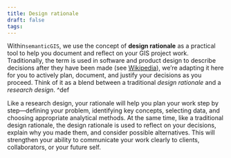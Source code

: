 ```yaml
---
title: Design rationale
draft: false
tags:
---
```

 
Within`semanticGIS`, we use the concept of **design rationale** as a practical tool to help you document and reflect on your GIS project work. Traditionally, the term is used in software and product design to describe decisions after they have been made (see [Wikipedia](https://en.wikipedia.org/wiki/Design_rationale)), we’re adapting it here for you to actively plan, document, and justify your decisions as you proceed. Think of it as a blend between a traditional _design rationale_ and a _research design_. ^def

Like a research design, your rationale will help you plan your work step by step—defining your problem, identifying key concepts, selecting data, and choosing appropriate analytical methods. At the same time, like a traditional design rationale, the design rationale is used to reflect on your decisions, explain why you made them, and consider possible alternatives. This will strengthen your ability to communicate your work clearly to clients, collaborators, or your future self.
